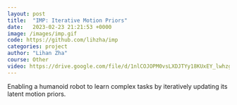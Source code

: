 ```yaml
---
layout: post
title:  "IMP: Iterative Motion Priors"
date:   2023-02-23 21:21:53 +0000
image: /images/imp.gif
code: https://github.com/lihzha/imp
categories: project
author: "Lihan Zha"
course: Other
video: https://drive.google.com/file/d/1nlCOJOPM0vsLXDJTYy18KUxEY_lwhzga/view?usp=drive_link
---
```

Enabling a humanoid robot to learn complex tasks by iteratively updating its latent motion priors.
